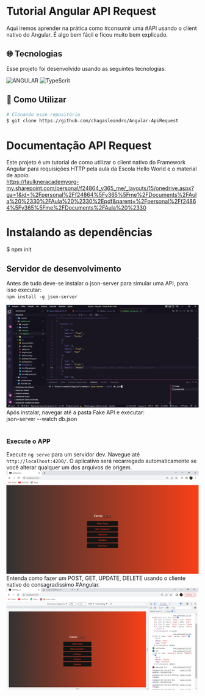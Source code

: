 # Tutorial Angular API Request
Aqui iremos aprender na prática como #consumir uma #API usando o client nativo do Angular.
É algo bem fácil e ficou muito bem explicado. 

## :globe_with_meridians: Tecnologias

Esse projeto foi desenvolvido usando as seguintes tecnologias:

<img  alt="ANGULAR"
     src="https://img.shields.io/badge/ANGULAR-E34F26?style=for-the-badge&logo=angular&logoColor=white"/>
<img alt="TypeScrit"
      src="https://img.shields.io/badge/typescript-%231572B6.svg?style=for-the-badge&logo=tpescript&logoColor=white"/>


## :wrench: Como Utilizar
```bash
# Clonando esse repositório
$ git clone https://github.com/chagasleandro/Angular-ApiRequest
```
# Documentação API Request
Este projeto é um tutorial de como utilizar o client nativo do Framework Angular para requisições HTTP pela aula da Escola Hello World e o material de apoio:</br> https://faulkneracademyorg-my.sharepoint.com/personal/f24864_y365_me/_layouts/15/onedrive.aspx?ga=1&id=%2Fpersonal%2Ff24864%5Fy365%5Fme%2FDocuments%2FAula%20%2330%2FAula%20%2330%2Epdf&parent=%2Fpersonal%2Ff24864%5Fy365%5Fme%2FDocuments%2FAula%20%2330

# Instalando as dependências
$ npm init

## Servidor de desenvolvimento
Antes de tudo deve-se instalar o json-server para simular uma API, para isso executar: </br>`npm install -g json-server`

<img src="/src/assets/dbjson.png" alt=""></br>
Após instalar, navegar até a pasta Fake API e executar: </br>json-server --watch db.json
</br></br>

### Execute o APP
Execute `ng serve` para um servidor dev. Navegue até `http://localhost:4200/`. O aplicativo será recarregado automaticamente se você alterar qualquer um dos arquivos de origem.</br>
<img src="/src/assets/Rest.png" alt=""></br>
Entenda como fazer um POST, GET, UPDATE, DELETE usando o cliente nativo do consagradíssimo #Angular.</br>
<img src="/src/assets/test.png" alt="">


